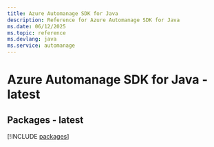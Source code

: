 ```yaml
---
title: Azure Automanage SDK for Java
description: Reference for Azure Automanage SDK for Java
ms.date: 06/12/2025
ms.topic: reference
ms.devlang: java
ms.service: automanage
---
```

# Azure Automanage SDK for Java - latest
## Packages - latest
[!INCLUDE [packages](automanage-index.md)]
